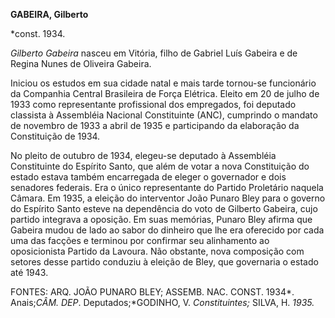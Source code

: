 **GABEIRA, Gilberto**

\*const. 1934.

*Gilberto Gabeira* nasceu em Vitória, filho de Gabriel Luís Gabeira e de
Regina Nunes de Oliveira Gabeira.

Iniciou os estudos em sua cidade natal e mais tarde tornou-se
funcionário da Companhia Central Brasileira de Força Elétrica. Eleito em
20 de julho de 1933 como representante profissional dos empregados, foi
deputado classista à Assembléia Nacional Constituinte (ANC), cumprindo o
mandato de novembro de 1933 a abril de 1935 e participando da elaboração
da Constituição de 1934.

No pleito de outubro de 1934, elegeu-se deputado à Assembléia
Constituinte do Espírito Santo, que além de votar a nova Constituição do
estado estava também encarregada de eleger o governador e dois senadores
federais. Era o único representante do Partido Proletário naquela
Câmara. Em 1935, a eleição do interventor João Punaro Bley para o
governo do Espírito Santo esteve na dependência do voto de Gilberto
Gabeira, cujo partido integrava a oposição. Em suas memórias, Punaro
Bley afirma que Gabeira mudou de lado ao sabor do dinheiro que lhe era
oferecido por cada uma das facções e terminou por confirmar seu
alinhamento ao oposicionista Partido da Lavoura. Não obstante, nova
composição com setores desse partido conduziu à eleição de Bley, que
governaria o estado até 1943.

FONTES: ARQ. JOÃO PUNARO BLEY; ASSEMB. NAC. CONST. 1934*. Anais;*CÂM.
DEP*. Deputados;*GODINHO, V. *Constituintes;* SILVA, H. *1935.*

 
